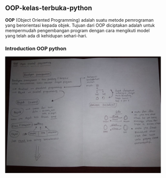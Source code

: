 ## OOP-kelas-terbuka-python

**OOP** (Object Oriented Programming) adalah suatu metode pemrograman yang berorientasi kepada objek. Tujuan dari OOP 
diciptakan adalah untuk mempermudah pengembangan program dengan cara mengikuti model yang telah ada di kehidupan sehari-hari.

### Introduction OOP python
![Introduction OOP](image/introduction-OOP.jpg)
